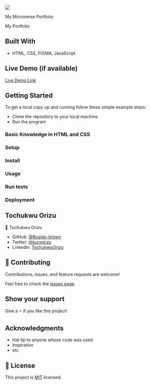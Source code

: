 ![](https://img.shields.io/badge/Microverse-blueviolet)

My Microverse Portfolio

My Portfolio

## Built With

- HTML, CSS, FIGMA, JavaScript

## Live Demo (if available)

[Live Demo Link](https://bushido-brown.github.io/My-Portfolio2/)

## Getting Started

To get a local copy up and running follow these simple example steps:

- Clone the repository to your local machine
- Run the program

### Basic Knowledge in HTML and CSS

### Setup

### Install

### Usage

### Run tests

### Deployment

## Tochukwu Orizu

👤 Tochukwu Orizu

- GitHub: [@Busido-brown](https://github.com/Busido-brown)
- Twitter: [@tuzyorizu](https://twitter.com/tuzyorizu)
- LinkedIn: [TochukwuOrizu](https://linkedin.com/in/TochukwuOrizu)

## 🤝 Contributing

Contributions, issues, and feature requests are welcome!

Feel free to check the [issues page](../../issues/).

## Show your support

Give a ⭐️ if you like this project!

## Acknowledgments

- Hat tip to anyone whose code was used
- Inspiration
- etc

## 📝 License

This project is [MIT](./MIT.md) licensed.
